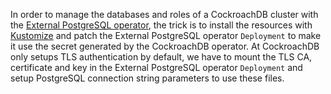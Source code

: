 In order to manage the databases and roles of a CockroachDB cluster with the [External PostgreSQL operator](https://github.com/movetokube/postgres-operator), the trick is to install the resources with [Kustomize](https://kustomize.io/) and patch the External PostgreSQL operator `Deployment` to make it use the secret generated by the CockroachDB operator. At CockroachDB only setups TLS authentication by default, we have to mount the TLS CA, certificate and key in the External PostgreSQL operator `Deployment` and setup PostgreSQL connection string parameters to use these files.

